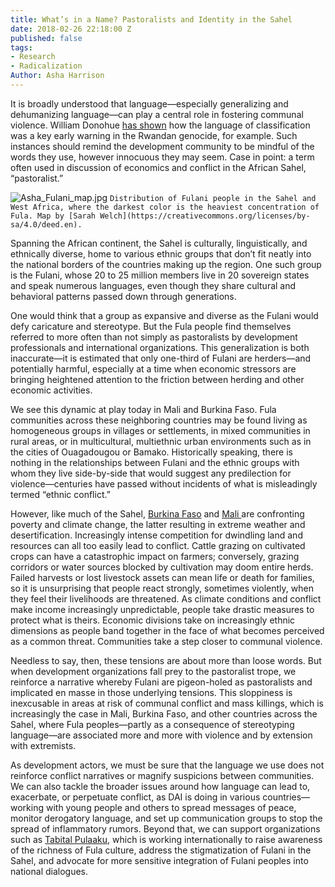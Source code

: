 ```yaml
---
title: What’s in a Name? Pastoralists and Identity in the Sahel
date: 2018-02-26 22:18:00 Z
published: false
tags:
- Research
- Radicalization
Author: Asha Harrison
---
```


It is broadly understood that language—especially generalizing and dehumanizing language—can play a central role in fostering communal violence. William Donohue [has shown](https://www.researchgate.net/publication/254116598_The_Identity_Trap_The_Language_of_Genocide) how the language of classification was a key early warning in the Rwandan genocide, for example. Such instances should remind the development community to be mindful of the words they use, however innocuous they may seem. Case in point: a term often used in discussion of economics and conflict in the African Sahel, “pastoralist.”

<!--more-->

![Asha_Fulani_map.jpg](/uploads/Asha_Fulani_map.jpg)
`Distribution of Fulani people in the Sahel and West Africa, where the darkest color is the heaviest concentration of Fula. Map by [Sarah Welch](https://creativecommons.org/licenses/by-sa/4.0/deed.en).`

Spanning the African continent, the Sahel is culturally, linguistically, and ethnically diverse, home to various ethnic groups that don’t fit neatly into the national borders of the countries making up the region. One such group is the Fulani, whose 20 to 25 million members live in 20 sovereign states and speak numerous languages, even though they share cultural and behavioral patterns passed down through generations. 

One would think that a group as expansive and diverse as the Fulani would defy caricature and stereotype. But the Fula people find themselves referred to more often than not simply as pastoralists by development professionals and international organizations. This generalization is both inaccurate—it is estimated that only one-third of Fulani are herders—and potentially harmful, especially at a time when economic stressors are bringing heightened attention to the friction between herding and other economic activities.  

We see this dynamic at play today in Mali and Burkina Faso. Fula communities across these neighboring countries may be found living as homogeneous groups in villages or settlements, in mixed communities in rural areas, or in multicultural, multiethnic urban environments such as in the cities of Ouagadougou or Bamako. Historically speaking, there is nothing in the relationships between Fulani and the ethnic groups with whom they live side-by-side that would suggest any predilection for violence—centuries have passed without incidents of what is misleadingly termed “ethnic conflict.”  

However, like much of the Sahel, [Burkina Faso](http://www.fews.net/sites/default/files/documents/reports/fs2012-3084.pdf) and [Mali ](http://www.fews.net/sites/default/files/documents/reports/fs2012-3105.pdf)are confronting poverty and climate change, the latter resulting in extreme weather and desertification. Increasingly intense competition for dwindling land and resources can all too easily lead to conflict. Cattle grazing on cultivated crops can have a catastrophic impact on farmers; conversely, grazing corridors or water sources blocked by cultivation may doom entire herds. Failed harvests or lost livestock assets can mean life or death for families, so it is unsurprising that people react strongly, sometimes violently, when they feel their livelihoods are threatened. As climate conditions and conflict make income increasingly unpredictable, people take drastic measures to protect what is theirs. Economic divisions take on increasingly ethnic dimensions as people band together in the face of what becomes perceived as a common threat. Communities take a step closer to communal violence.

Needless to say, then, these tensions are about more than loose words. But when development organizations fall prey to the pastoralist trope, we reinforce a narrative whereby Fulani are pigeon-holed as pastoralists and implicated en masse in those underlying tensions. This sloppiness is inexcusable in areas at risk of communal conflict and mass killings, which is increasingly the case in Mali, Burkina Faso, and other countries across the Sahel, where Fula peoples—partly as a consequence of stereotyping language—are associated more and more with violence and by extension with extremists. 

As development actors, we must be sure that the language we use does not reinforce conflict narratives or magnify suspicions between communities. We can also tackle the broader issues around how language can lead to, exacerbate, or perpetuate conflict, as DAI is doing in various countries—working with young people and others to spread messages of peace, monitor derogatory language, and set up communication groups to stop the spread of inflammatory rumors. Beyond that, we can support  organizations such as [Tabital Pulaaku](http://www.tabitalpulaaku.org/), which is working internationally to raise awareness of the richness of Fula culture, address the stigmatization of Fulani in the Sahel, and advocate for more sensitive integration of Fulani peoples into national dialogues. 

